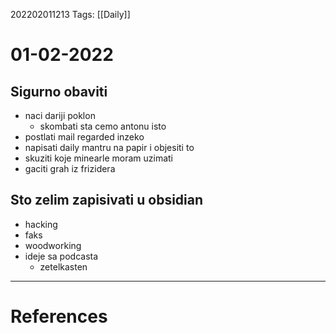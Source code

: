 202202011213
Tags: [[Daily]] 

# 01-02-2022
## Sigurno obaviti
- naci dariji poklon
	- skombati sta cemo antonu isto
- postlati mail regarded inzeko
- napisati daily mantru na papir i objesiti to
- skuziti koje minearle moram uzimati
- gaciti grah iz frizidera

## Sto zelim zapisivati u obsidian
- hacking
- faks
- woodworking
- ideje sa podcasta
	- zetelkasten
---
# References